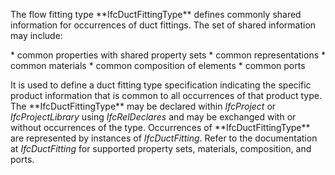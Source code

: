 The flow fitting type \*\*IfcDuctFittingType\*\* defines commonly shared information for occurrences of duct fittings. The set of shared information may include:

\* common properties with shared property sets
\* common representations
\* common materials
\* common composition of elements
\* common ports

It is used to define a duct fitting type specification indicating the specific product information that is common to all occurrences of that product type. The \*\*IfcDuctFittingType\*\* may be declared within _IfcProject_ or _IfcProjectLibrary_ using _IfcRelDeclares_ and may be exchanged with or without occurrences of the type. Occurrences of \*\*IfcDuctFittingType\*\* are represented by instances of _IfcDuctFitting_. Refer to the documentation at _IfcDuctFitting_ for supported property sets, materials, composition, and ports.
